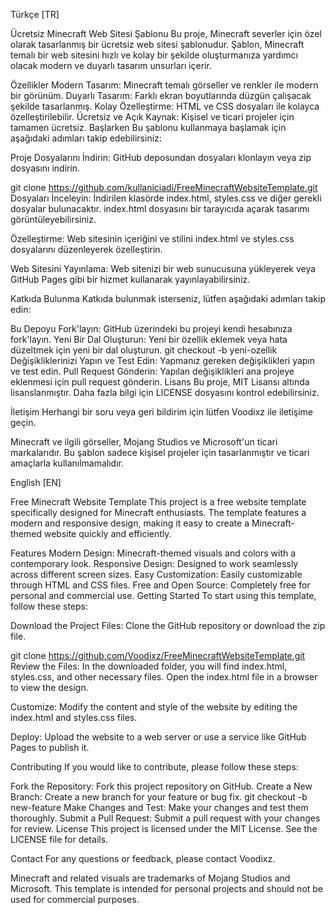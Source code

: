 Türkçe [TR]

Ücretsiz Minecraft Web Sitesi Şablonu
Bu proje, Minecraft severler için özel olarak tasarlanmış bir ücretsiz web sitesi şablonudur. Şablon, Minecraft temalı bir web sitesini hızlı ve kolay bir şekilde oluşturmanıza yardımcı olacak modern ve duyarlı tasarım unsurları içerir.

Özellikler
Modern Tasarım: Minecraft temalı görseller ve renkler ile modern bir görünüm.
Duyarlı Tasarım: Farklı ekran boyutlarında düzgün çalışacak şekilde tasarlanmış.
Kolay Özelleştirme: HTML ve CSS dosyaları ile kolayca özelleştirilebilir.
Ücretsiz ve Açık Kaynak: Kişisel ve ticari projeler için tamamen ücretsiz.
Başlarken
Bu şablonu kullanmaya başlamak için aşağıdaki adımları takip edebilirsiniz:

Proje Dosyalarını İndirin: GitHub deposundan dosyaları klonlayın veya zip dosyasını indirin.

git clone https://github.com/kullaniciadi/FreeMinecraftWebsiteTemplate.git
Dosyaları İnceleyin: İndirilen klasörde index.html, styles.css ve diğer gerekli dosyalar bulunacaktır. index.html dosyasını bir tarayıcıda açarak tasarımı görüntüleyebilirsiniz.

Özelleştirme: Web sitesinin içeriğini ve stilini index.html ve styles.css dosyalarını düzenleyerek özelleştirin.

Web Sitesini Yayınlama: Web sitenizi bir web sunucusuna yükleyerek veya GitHub Pages gibi bir hizmet kullanarak yayınlayabilirsiniz.

Katkıda Bulunma
Katkıda bulunmak isterseniz, lütfen aşağıdaki adımları takip edin:

Bu Depoyu Fork'layın: GitHub üzerindeki bu projeyi kendi hesabınıza fork'layın.
Yeni Bir Dal Oluşturun: Yeni bir özellik eklemek veya hata düzeltmek için yeni bir dal oluşturun.
git checkout -b yeni-ozellik
Değişikliklerinizi Yapın ve Test Edin: Yapmanız gereken değişiklikleri yapın ve test edin.
Pull Request Gönderin: Yapılan değişiklikleri ana projeye eklenmesi için pull request gönderin.
Lisans
Bu proje, MIT Lisansı altında lisanslanmıştır. Daha fazla bilgi için LICENSE dosyasını kontrol edebilirsiniz.

İletişim
Herhangi bir soru veya geri bildirim için lütfen Voodixz ile iletişime geçin.

Minecraft ve ilgili görseller, Mojang Studios ve Microsoft'un ticari markalarıdır. Bu şablon sadece kişisel projeler için tasarlanmıştır ve ticari amaçlarla kullanılmamalıdır.

English [EN]

Free Minecraft Website Template
This project is a free website template specifically designed for Minecraft enthusiasts. The template features a modern and responsive design, making it easy to create a Minecraft-themed website quickly and efficiently.

Features
Modern Design: Minecraft-themed visuals and colors with a contemporary look.
Responsive Design: Designed to work seamlessly across different screen sizes.
Easy Customization: Easily customizable through HTML and CSS files.
Free and Open Source: Completely free for personal and commercial use.
Getting Started
To start using this template, follow these steps:

Download the Project Files: Clone the GitHub repository or download the zip file.

git clone https://github.com/Voodixz/FreeMinecraftWebsiteTemplate.git
Review the Files: In the downloaded folder, you will find index.html, styles.css, and other necessary files. Open the index.html file in a browser to view the design.

Customize: Modify the content and style of the website by editing the index.html and styles.css files.

Deploy: Upload the website to a web server or use a service like GitHub Pages to publish it.

Contributing
If you would like to contribute, please follow these steps:

Fork the Repository: Fork this project repository on GitHub.
Create a New Branch: Create a new branch for your feature or bug fix.
git checkout -b new-feature
Make Changes and Test: Make your changes and test them thoroughly.
Submit a Pull Request: Submit a pull request with your changes for review.
License
This project is licensed under the MIT License. See the LICENSE file for details.

Contact
For any questions or feedback, please contact Voodixz.

Minecraft and related visuals are trademarks of Mojang Studios and Microsoft. This template is intended for personal projects and should not be used for commercial purposes.
